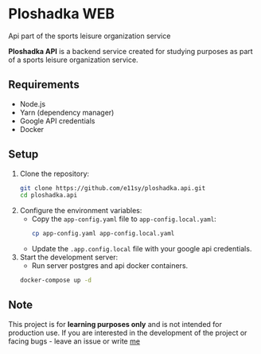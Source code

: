 # Ploshadka WEB
Api part of the sports leisure organization service

**Ploshadka API** is a backend service created for studying purposes as part of a sports leisure organization service.

## Requirements

- Node.js
- Yarn (dependency manager)
- Google API credentials
- Docker

## Setup

1. Clone the repository:
   ```bash
   git clone https://github.com/e11sy/ploshadka.api.git
   cd ploshadka.api
   ```
2. Configure the environment variables:
   - Copy the `app-config.yaml` file to `app-config.local.yaml`:
     ```bash
     cp app-config.yaml app-config.local.yaml
     ```
   - Update the `.app.config.local` file with your google api credentials.
3. Start the development server:
   - Run server postgres and api docker containers. 
   ```bash
   docker-compose up -d 
   ```

## Note

This project is for **learning purposes only** and is not intended for production use.
If you are interested in the development of the project or facing bugs - leave an issue or write [me](https://t.me/e11sy)
